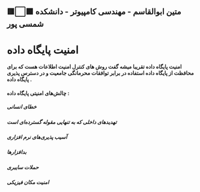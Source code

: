 ## 🟥⬜🟩 متین ابوالقاسم - مهندسی کامپیوتر - دانشکده شمسی پور
# امنیت پایگاه داده
#### امنیت پایگاه داده تقریبا میشه گفت روش های کنترل امنیت اطلاعات هست که برای محافظت از پایگاه داده استفاده در برابر توافقات محرمانگی جامعیت و در دسترس پذیری پایگاه داده .
#### چالش‌های امنیتی پایگاه داده : 
##### خطای انسانی 
##### تهدیدهای داخلی که به تنهایی مقوله گسترده‌ای است
##### آسیب‌ پذیری‌های نرم‌ افزاری
##### بدافزارها
##### حملات سایبری
##### امنیت مکان فیزیکی

